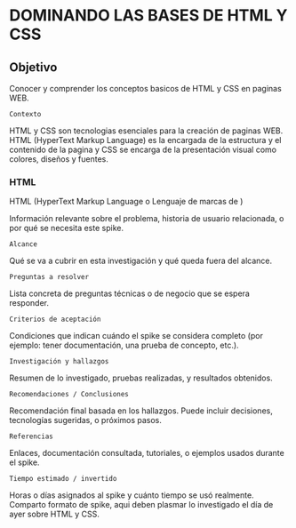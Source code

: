 # DOMINANDO LAS BASES DE HTML Y CSS

## Objetivo

Conocer y comprender los conceptos basicos de HTML y CSS en paginas WEB.


    Contexto
HTML y CSS son tecnologias esenciales para la creación de paginas WEB. HTML (HyperText Markup Language) es la encargada de la estructura y el contenido de la pagina y CSS se encarga de la presentación visual como colores, diseños y fuentes.

### HTML

HTML (HyperText Markup Language o Lenguaje de marcas de )


Información relevante sobre el problema, historia de usuario relacionada, o por qué se necesita este spike.

    Alcance


Qué se va a cubrir en esta investigación y qué queda fuera del alcance.

    Preguntas a resolver


Lista concreta de preguntas técnicas o de negocio que se espera responder.

    Criterios de aceptación


Condiciones que indican cuándo el spike se considera completo (por ejemplo: tener documentación, una prueba de concepto, etc.).

    Investigación y hallazgos


Resumen de lo investigado, pruebas realizadas, y resultados obtenidos.

    Recomendaciones / Conclusiones


Recomendación final basada en los hallazgos. Puede incluir decisiones, tecnologías sugeridas, o próximos pasos.

    Referencias


Enlaces, documentación consultada, tutoriales, o ejemplos usados durante el spike.

    Tiempo estimado / invertido


Horas o días asignados al spike y cuánto tiempo se usó realmente.
Comparto formato de spike, aqui deben plasmar lo investigado el día de ayer sobre HTML y CSS.
